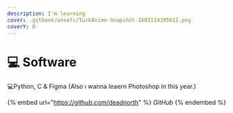 ```yaml
---
description: I'm learning
cover: .gitbook/assets/TurkAnime-Snapshot-1681119195612.png
coverY: 0
---
```


# 💻 Software

💻Python, C & Figma (Also ı wanna leaern Photoshop in this year.)&#x20;

{% embed url="https://github.com/deadnorth" %}
_GitHub_&#x20;
{% endembed %}
